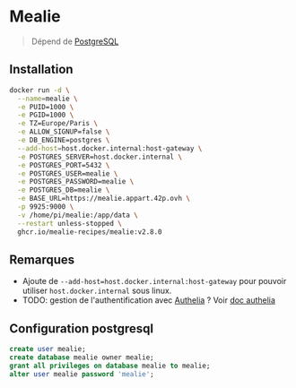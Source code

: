 # Mealie

> Dépend de [PostgreSQL](docker_postgresql.md)

## Installation

```bash
docker run -d \
  --name=mealie \
  -e PUID=1000 \
  -e PGID=1000 \
  -e TZ=Europe/Paris \
  -e ALLOW_SIGNUP=false \
  -e DB_ENGINE=postgres \
  --add-host=host.docker.internal:host-gateway \
  -e POSTGRES_SERVER=host.docker.internal \
  -e POSTGRES_PORT=5432 \
  -e POSTGRES_USER=mealie \
  -e POSTGRES_PASSWORD=mealie \
  -e POSTGRES_DB=mealie \
  -e BASE_URL=https://mealie.appart.42p.ovh \
  -p 9925:9000 \
  -v /home/pi/mealie:/app/data \
  --restart unless-stopped \
  ghcr.io/mealie-recipes/mealie:v2.8.0
```

## Remarques

- Ajoute de `--add-host=host.docker.internal:host-gateway` pour pouvoir utiliser `host.docker.internal` sous linux.
- TODO: gestion de l'authentification avec [Authelia](docker_authelia.md) ? Voir [doc authelia](https://www.authelia.com/integration/openid-connect/mealie/)

## Configuration postgresql

```sql
create user mealie;
create database mealie owner mealie;
grant all privileges on database mealie to mealie;
alter user mealie password 'mealie';
```

